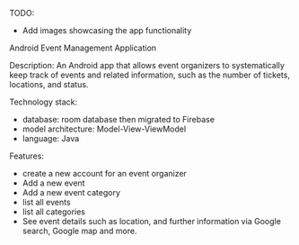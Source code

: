 TODO:
- Add images showcasing the app functionality

Android Event Management Application

Description:
An Android app that allows event organizers to systematically keep track of events and related information, such as the number of tickets, locations, and status.

Technology stack:
- database: room database then migrated to Firebase
- model architecture: Model-View-ViewModel
- language: Java

Features:
- create a new account for an event organizer
- Add a new event
- Add a new event category 
- list all events
- list all categories
- See event details such as location, and further information via Google search, Google map and more.
